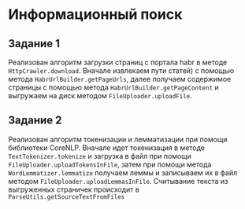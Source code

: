 # Информационный поиск #
## Задание 1 ##

Реализован алгоритм загрузки страниц с портала habr в методе `HttpCrawler.download`. Вначале извлекаем пути статей)
с помощью метода `HabrUrlBuilder.getPageUrls`, далее получаем содержимое страницы с помощью метода `HabrUrlBuilder.getPageContent`
и выгружаем на диск методом `FileUploader.uploadFile`.

## Задание 2 ##

Реализован алгоритм токенизации и лемматизации при помощи библиотеки CoreNLP. Вначале идет токенизация
в методе ```TextTokenizer.tokenize``` и загрузка в файл при помощи ```FileUploader.uploadTokensInFile```, затем при
помощи метода ```WordLemmatizer.lemmatize``` получаем леммы и записываем их в файл методом
```FileUploader.uploadLemmasInFile```. Считывание текста из выгруженных страничек происходит в
```ParseUtils.getSourceTextFromFiles```